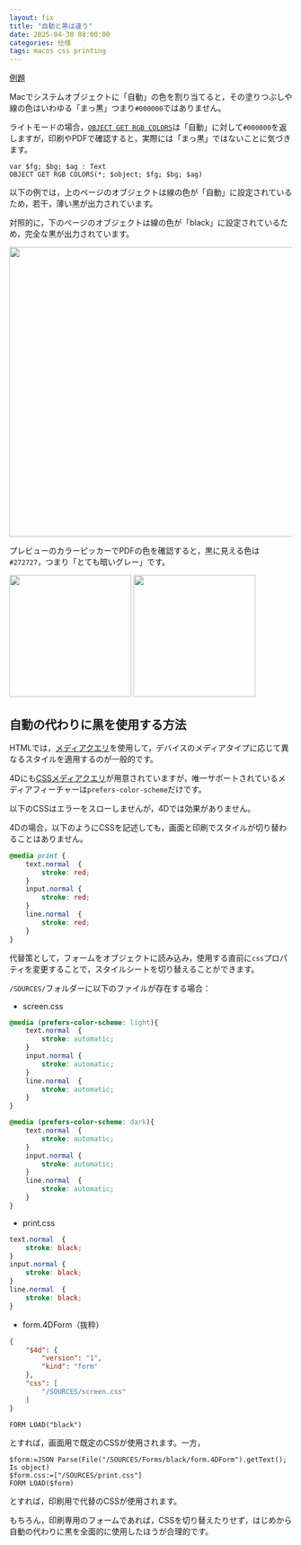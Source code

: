 ```yaml
---
layout: fix
title: "自動と黒は違う"
date: 2025-04-30 08:00:00
categories: 仕様
tags: macos css printing
---
```


<i class="fa fa-external-link" aria-hidden="true"></i> [例題](https://github.com/miyako/4d-tips-print-black)

Macでシステムオブジェクトに「自動」の色を割り当てると，その塗りつぶしや線の色はいわゆる「まっ黒」つまり`#000000`ではありません。

ライトモードの場合，[`OBJECT GET RGB COLORS`](https://developer.4d.com/docs/commands/object-get-rgb-colors)は「自動」に対して`#000000`を返しますが，印刷やPDFで確認すると，実際には「まっ黒」ではないことに気づきます。

```4d
var $fg; $bg; $ag : Text
OBJECT GET RGB COLORS(*; $object; $fg; $bg; $ag)
```

以下の例では，上のページのオブジェクトは線の色が「自動」に設定されているため，若干，薄い黒が出力されています。

対照的に，下のページのオブジェクトは線の色が「black」に設定されているため，完全な黒が出力されています。

<img src="https://github.com/user-attachments/assets/b7438125-a77b-4c37-84df-78d5a570bef0" width=516 height=auto >

プレビューのカラーピッカーでPDFの色を確認すると，黒に見える色は`#272727`，つまり「とても暗いグレー」です。

<img src="https://github.com/user-attachments/assets/6f579815-5dc3-41e6-81a1-348ed8518e44" width=217 height=auto >
<img src="https://github.com/user-attachments/assets/96c98077-a30b-42e3-b6a0-c4abf875618c" width=217 height=auto >

## 自動の代わりに黒を使用する方法

HTMLでは，[メディアクエリ](https://developer.mozilla.org/en-US/docs/Web/CSS/CSS_media_queries/Using_media_queries)を使用して，デバイスのメディアタイプに応じて異なるスタイルを適用するのが一般的です。

4Dにも[CSSメディアクエリ](https://developer.mozilla.org/en-US/docs/Web/CSS/CSS_media_queries/Using_media_queries)が用意されていますが，唯一サポートされているメディアフィーチャーは`prefers-color-scheme`だけです。

以下のCSSはエラーをスローしませんが，4Dでは効果がありません。

4Dの場合，以下のようにCSSを記述しても，画面と印刷でスタイルが切り替わることはありません。

```css
@media print {
	text.normal  {
		stroke: red;		
	}
	input.normal {
		stroke: red;
	}	
	line.normal  {
		stroke: red;
	}
}
```

代替策として，フォームをオブジェクトに読み込み，使用する直前に`css`プロパティを変更することで，スタイルシートを切り替えることができます。

`/SOURCES/`フォルダーに以下のファイルが存在する場合：

* screen.css

```css
@media (prefers-color-scheme: light){
	text.normal  {
		stroke: automatic;		
	}
	input.normal {
		stroke: automatic;
	}	
	line.normal  {
		stroke: automatic;	
	}
}

@media (prefers-color-scheme: dark){
	text.normal  {
		stroke: automatic;		
	}
	input.normal {
		stroke: automatic;
	}	
	line.normal  {
		stroke: automatic;	
	}
}
```

* print.css

```css
text.normal  {
	stroke: black;		
}
input.normal {
	stroke: black;
}	
line.normal  {
	stroke: black;
}
```

* form.4DForm（抜粋）

```json
{
	"$4d": {
		"version": "1",
		"kind": "form"
	},
	"css": [
		"/SOURCES/screen.css"
	]
}
```

```4d
FORM LOAD("black")
```

とすれば，画面用で既定のCSSが使用されます。一方，

```4d
$form:=JSON Parse(File("/SOURCES/Forms/black/form.4DForm").getText(); Is object)
$form.css:=["/SOURCES/print.css"] 
FORM LOAD($form)
```

とすれば，印刷用で代替のCSSが使用されます。

もちろん，印刷専用のフォームであれば，CSSを切り替えたりせず，はじめから自動の代わりに黒を全面的に使用したほうが合理的です。
